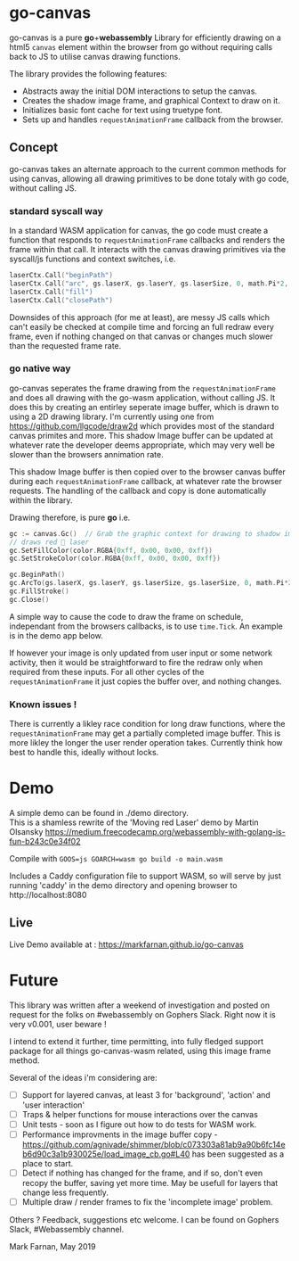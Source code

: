 # go-canvas

go-canvas is a pure **go**+**webassembly** Library for efficiently drawing on a html5 `canvas` element within the browser from go without requiring calls back to JS to utilise canvas drawing functions.  

The library provides the following features:
- Abstracts away the initial DOM interactions to setup the canvas. 
- Creates the shadow image frame, and graphical Context to draw on it. 
- Initializes basic font cache for text using truetype font. 
- Sets up and handles `requestAnimationFrame` callback from the browser. 

## Concept 
go-canvas takes an alternate approach to the current common methods for using canvas, allowing all drawing primitives to be done totaly with go code, without calling JS. 

### standard syscall way
In a standard WASM application for canvas, the go code must create a function that responds to `requestAnimationFrame` callbacks and renders the frame within that call.   It interacts with the canvas drawing primitives via the syscall/js functions and context switches,  i.e. 

```go
laserCtx.Call("beginPath")
laserCtx.Call("arc", gs.laserX, gs.laserY, gs.laserSize, 0, math.Pi*2, false)
laserCtx.Call("fill")
laserCtx.Call("closePath")
```

Downsides of this approach (for me at least),  are messy JS calls which can't easily be checked at compile time and forcing an full redraw every frame, even if nothing changed on that canvas or changes much slower than the requested frame rate. 

### go native way
go-canvas seperates the frame drawing from the `requestAnimationFrame` and does all drawing with the go-wasm application, without calling JS.  It does this by creating an entirley seperate image buffer, which is drawn to using a 2D drawing library.  I'm currently using one from  https://github.com/llgcode/draw2d which provides most of the standard canvas primites and more.    This shadow Image buffer can be updated at whatever rate the developer deems appropriate, which may very well be slower than the browsers annimation rate. 

This shadow Image buffer is then copied over to the browser canvas buffer during each `requestAnimationFrame` callback, at whatever rate the browser requests.  The handling of the callback and copy is done automatically within the library. 

Drawing therefore, is pure **go**  i.e. 

```go
gc := canvas.Gc()  // Grab the graphic context for drawing to shadow image frame
// draws red 🔴 laser
gc.SetFillColor(color.RGBA{0xff, 0x00, 0x00, 0xff})
gc.SetStrokeColor(color.RGBA{0xff, 0x00, 0x00, 0xff})

gc.BeginPath()
gc.ArcTo(gs.laserX, gs.laserY, gs.laserSize, gs.laserSize, 0, math.Pi*2)
gc.FillStroke()
gc.Close()
```
A simple way to cause the code to draw the frame on schedule, independant from the browsers callbacks, is to use `time.Tick`.  An example is in the demo app below. 

If however your image is only updated from user input or some network activity, then it would be straightforward to fire the redraw only when required from these inputs.  For all other cycles of the `requestAnimationFrame` it just copies the buffer over, and nothing changes. 

### Known issues !
There is currently a likley race condition for long draw functions, where the `requestAnimationFrame` may get a partially completed image buffer.  This is more likley the longer the user render operation takes.    Currently think how best to handle this, ideally without locks. 


# Demo
A simple demo can be found in  ./demo directory.  
This is a shamless rewrite of the 'Moving red Laser' demo by Martin Olsansky https://medium.freecodecamp.org/webassembly-with-golang-is-fun-b243c0e34f02


Compile with  `GOOS=js GOARCH=wasm go build -o main.wasm`

Includes a Caddy configuration file to support WASM,  so will serve by just running 'caddy' in the demo directory and opening browser to http://localhost:8080

## Live
Live Demo available at : https://markfarnan.github.io/go-canvas


# Future
This library was written after a weekend of investigation and posted on request for the folks on #webassembly on Gophers Slack.  Right now it is very v0.001, user beware !

I intend to extend it further, time permitting, into fully fledged support package for all things go-canvas-wasm related, using this image frame method.   

Several of the ideas i'm considering are: 
- [ ] Support for layered canvas, at least 3 for 'background', 'action'  and 'user interaction'
- [ ] Traps & helper functions for mouse interactions over the canvas
- [ ] Unit tests - soon as I figure out how to do tests for WASM work. 
- [ ] Performance improvments in the image buffer copy - https://github.com/agnivade/shimmer/blob/c073303a81ab9a90b6fc14eb6d90c3a1b930025e/load_image_cb.go#L40 has been suggested as a place to start. 
- [ ] Detect if nothing has changed for the frame, and if so, don't even recopy the buffer, saving yet more time.   May be usefull for layers that change less frequently. 
- [ ] Multiple draw / render frames to fix the 'incomplete image' problem. 

Others ? Feedback, suggestions etc welcome.  I can be found on Gophers Slack, #Webassembly channel. 

Mark Farnan, May 2019
